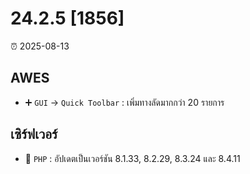 # 24.2.5 [1856]

⏰ 2025-08-13

## AWES
- ➕ `GUI` -> `Quick Toolbar` : เพิ่มทางลัดมากกว่า 20 รายการ

## เซิร์ฟเวอร์
- 🔄 `PHP` : อัปเดตเป็นเวอร์ชัน 8.1.33, 8.2.29, 8.3.24 และ 8.4.11
